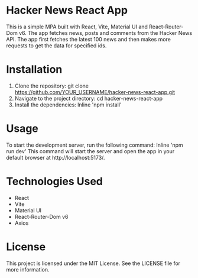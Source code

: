 # Hacker News React App
This is a simple MPA built with React, Vite, Material UI and React-Router-Dom v6. The app fetches news, posts and comments from the Hacker News API. The app first fetches the latest 100 news and then makes more requests to get the data for specified ids.

# Installation
1. Clone the repository: git clone https://github.com/YOUR_USERNAME/hacker-news-react-app.git
2. Navigate to the project directory: cd hacker-news-react-app
3. Install the dependencies: Inline 'npm install'

# Usage
To start the development server, run the following command:
Inline 'npm run dev' 
This command will start the server and open the app in your default browser at http://localhost:5173/.

# Technologies Used
- React
- Vite
- Material UI
- React-Router-Dom v6
- Axios

# License
This project is licensed under the MIT License. See the LICENSE file for more information.
